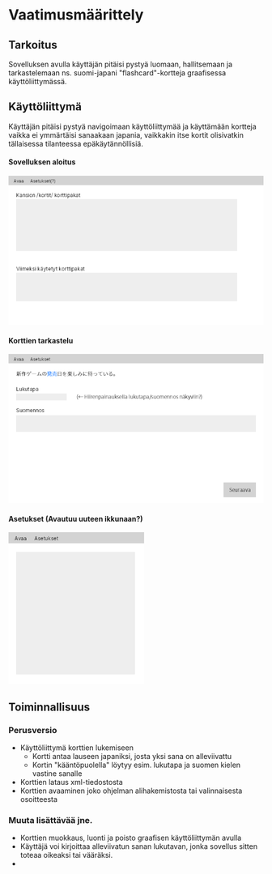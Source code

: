 # Vaatimusmäärittely

## Tarkoitus
Sovelluksen avulla käyttäjän pitäisi pystyä luomaan, hallitsemaan ja tarkastelemaan ns. suomi-japani "flashcard"-kortteja graafisessa käyttöliittymässä.

## Käyttöliittymä
Käyttäjän pitäisi pystyä navigoimaan käyttöliittymää ja käyttämään kortteja vaikka ei ymmärtäisi sanaakaan japania, vaikkakin itse kortit olisivatkin tällaisessa tilanteessa epäkäytännöllisiä.

#### Sovelluksen aloitus
![](./img/alku.png)

#### Korttien tarkastelu
![](./img/tarkastelu.png)

#### Asetukset (Avautuu uuteen ikkunaan?)
![](./img/asetukset.png)

## Toiminnallisuus

### Perusversio
- Käyttöliittymä korttien lukemiseen
    - Kortti antaa lauseen japaniksi, josta yksi sana on alleviivattu
    - Kortin "kääntöpuolella" löytyy esim. lukutapa ja suomen kielen vastine sanalle
- Korttien lataus xml-tiedostosta
- Korttien avaaminen joko ohjelman alihakemistosta tai valinnaisesta osoitteesta

### Muuta lisättävää jne.
- Korttien muokkaus, luonti ja poisto graafisen käyttöliittymän avulla
- Käyttäjä voi kirjoittaa alleviivatun sanan lukutavan, jonka sovellus sitten toteaa oikeaksi tai vääräksi.
-